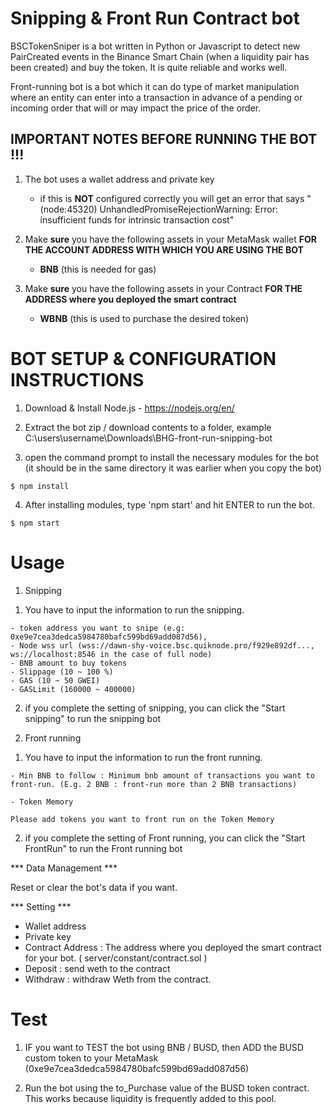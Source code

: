 # Snipping & Front Run Contract bot

BSCTokenSniper is a bot written in Python or Javascript to detect new PairCreated events in the Binance Smart Chain (when a liquidity pair has been created) and buy the token. It is quite reliable and works well.

Front-running bot is a bot which it can do type of market manipulation where an entity can enter into a transaction in advance of a pending or incoming order that will or may impact the price of the order.

## IMPORTANT NOTES BEFORE RUNNING THE BOT !!!

1) The bot uses a wallet address and private key
    - if this is **NOT** configured correctly you will get an error that says "(node:45320) UnhandledPromiseRejectionWarning: Error: insufficient funds for intrinsic transaction cost"

2) Make **sure** you have the following assets in your MetaMask wallet **FOR THE ACCOUNT ADDRESS WITH WHICH YOU ARE USING THE BOT**
    - **BNB** (this is needed for gas)

3) Make **sure** you have the following assets in your Contract **FOR THE  ADDRESS where you deployed the smart contract**
    - **WBNB** (this is used to purchase the desired token)


# BOT SETUP & CONFIGURATION INSTRUCTIONS

1) Download & Install Node.js - https://nodejs.org/en/

2) Extract the bot zip / download contents to a folder, example 
C:\users\username\Downloads\BHG-front-run-snipping-bot

3) open the command prompt to install the necessary modules for the bot (it should be in the same directory it was earlier when you copy the bot)

```
$ npm install
```

4) After installing modules, type 'npm start' and hit ENTER to run the bot.

```
$ npm start

```
# Usage

1) Snipping

1. You have to input the information to run the snipping.

```
- token address you want to snipe (e.g: 0xe9e7cea3dedca5984780bafc599bd69add087d56),
- Node wss url (wss://dawn-shy-voice.bsc.quiknode.pro/f929e892df..., ws://localhost:8546 in the case of full node)
- BNB amount to buy tokens
- Slippage (10 ~ 100 %)
- GAS (10 ~ 50 GWEI)
- GASLimit (160000 ~ 400000)

 ```

2. if you complete the setting of snipping,  you can click the "Start snipping" to run the snipping bot 

2) Front running

1. You have to input the information to run the front running.

```
- Min BNB to follow : Minimum bnb amount of transactions you want to front-run. (E.g. 2 BNB : front-run more than 2 BNB transactions)

- Token Memory

Please add tokens you want to front run on the Token Memory

 ```

2. if you complete the setting of Front running,  you can click the "Start FrontRun" to run the Front running bot 

*** Data Management ***

Reset or clear the bot's data if you want.

*** Setting ***

- Wallet address
- Private key
- Contract Address : The address where you deployed the smart contract for your bot. ( server/constant/contract.sol )
- Deposit : send weth to the contract
- Withdraw : withdraw Weth from the contract.



# Test

1) IF you want to TEST the bot using BNB / BUSD, then ADD the BUSD custom token to your MetaMask (0xe9e7cea3dedca5984780bafc599bd69add087d56)

2) Run the bot using the to_Purchase value of the BUSD token contract. This works because liquidity is frequently added to this pool.
